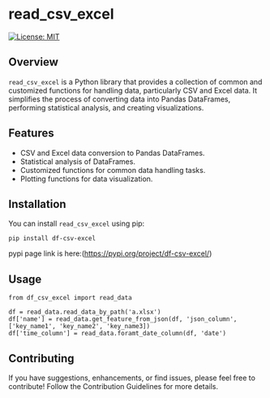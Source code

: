 # read_csv_excel

[![License: MIT](https://img.shields.io/badge/License-MIT-yellow.svg)](https://opensource.org/licenses/MIT)

## Overview

`read_csv_excel` is a Python library that provides a collection of common and customized functions for handling data, particularly CSV and Excel data. It simplifies the process of converting data into Pandas DataFrames, performing statistical analysis, and creating visualizations.

## Features

- CSV and Excel data conversion to Pandas DataFrames.
- Statistical analysis of DataFrames.
- Customized functions for common data handling tasks.
- Plotting functions for data visualization.

## Installation

You can install `read_csv_excel` using pip:

```
pip install df-csv-excel
```

pypi page link is here:(https://pypi.org/project/df-csv-excel/)

## Usage

```
from df_csv_excel import read_data 

df = read_data.read_data_by_path('a.xlsx')
df['name'] = read_data.get_feature_from_json(df, 'json_column', ['key_name1', 'key_name2', 'key_name3])
df['time_column'] = read_data.foramt_date_column(df, 'date')
```

## Contributing
If you have suggestions, enhancements, or find issues, please feel free to contribute! Follow the Contribution Guidelines for more details.


